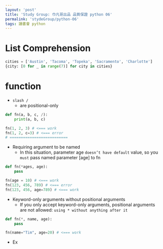 ```yaml
---
layout: 'post'
title: 'Study Group: 巾凡哥出品 品質保證 python 06'
permalink: 'stydeGroup/python-06'
tags: 讀書會 python
---
```


# List Comprehension

~~~python
cities = ['Austin', 'Tacoma', 'Topeka', 'Sacramento', 'Charlotte']
{city: [0 for _ in range(7)] for city in cities}
~~~

# function

- `slash /`
    - are positional-only


~~~python
def fn(a, b, c, /):
    print(a, b, c)

fn(1, 2, 3) # <=== work
fn(1, 2, c=3) # <=== error
# ==========================
~~~

- Requiring argument to be named
   - In this situation, parameter age `doesn’t have default` value, so you `must` pass named parameter [age] to fn

~~~python
def fn(*ages, age):
    pass

fn(age = 10) # <=== work
fn(123, 456, 789) # <=== error
fn(123, 456, age=789) # <=== work
~~~

- Keyword-only arguments without positional arguments
    - If you only accept keyword-only arguments, positional arguments are not allowed: `using * without anything after it`

~~~python
def fn(*, name, age):
    pass

fn(name="Tim", age=20) # <=== work
~~~


- Ex

~~~python
 
~~~